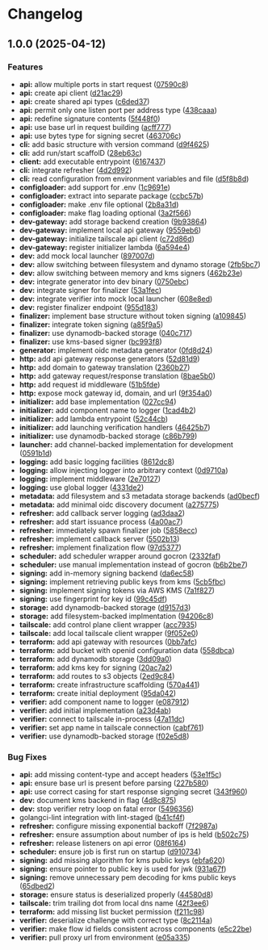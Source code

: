 # Changelog

## 1.0.0 (2025-04-12)


### Features

* **api:** allow multiple ports in start request ([07590c8](https://github.com/akrantz01/tailfed/commit/07590c81113a11ff262f7a603df1f58271294692))
* **api:** create api client ([d21ac29](https://github.com/akrantz01/tailfed/commit/d21ac29eb7e5352e85b3f896fa636ee1ffee8411))
* **api:** create shared api types ([c6ded37](https://github.com/akrantz01/tailfed/commit/c6ded37748f0e4046c371e94686f4cd589bcbde9))
* **api:** permit only one listen port per address type ([438caaa](https://github.com/akrantz01/tailfed/commit/438caaa7173966b2dadfb4ef77d2308708a2c122))
* **api:** redefine signature contents ([5f448f0](https://github.com/akrantz01/tailfed/commit/5f448f074d265b4e758da2a8f579eb5f4facbf87))
* **api:** use base url in request building ([acff777](https://github.com/akrantz01/tailfed/commit/acff7771d5c3e7fb24139136649d9e94b5e68bf3))
* **api:** use bytes type for signing secret ([463706c](https://github.com/akrantz01/tailfed/commit/463706c6bdf9040cc47ebbf3600177e137906832))
* **cli:** add basic structure with version command ([d9f4625](https://github.com/akrantz01/tailfed/commit/d9f4625546ff5c23bfe0bc55a6115c10658b6b72))
* **cli:** add run/start scaffolD ([28eb63c](https://github.com/akrantz01/tailfed/commit/28eb63cc130eac965377188ba0b355669f693460))
* **client:** add executable entrypoint ([6167437](https://github.com/akrantz01/tailfed/commit/6167437b2c7e672d7cb95041f78f857efb3bff4e))
* **cli:** integrate refresher ([4d2d992](https://github.com/akrantz01/tailfed/commit/4d2d992a7bf3cb4d2cdca1aecf7f5e79210bbbd8))
* **cli:** read configuration from environment variables and file ([d5f8b8d](https://github.com/akrantz01/tailfed/commit/d5f8b8d80ff86a578594b6694c886ace4ec26f57))
* **configloader:** add support for .env ([1c9691e](https://github.com/akrantz01/tailfed/commit/1c9691ed29ce91b8645cb3d941e8590afc199d79))
* **configloader:** extract into separate package ([ccbc57b](https://github.com/akrantz01/tailfed/commit/ccbc57be4f6df6707c4f4a38b9d43412502fc583))
* **configloader:** make .env file optional ([2b8a31d](https://github.com/akrantz01/tailfed/commit/2b8a31dad26fbb94e397cba24aa3dfca1e7175fa))
* **configloader:** make flag loading optional ([3a2f566](https://github.com/akrantz01/tailfed/commit/3a2f566b08255c41a9bad951d8f06140290acba1))
* **dev-gateway:** add storage backend creation ([9b93864](https://github.com/akrantz01/tailfed/commit/9b93864547a9ed39bf17c398d51f0b4a99cdf1fe))
* **dev-gateway:** implement local api gateway ([9559eb6](https://github.com/akrantz01/tailfed/commit/9559eb6c6daaa19da207bf9973876b1baaeba36a))
* **dev-gateway:** initialize tailscale api client ([c72d86d](https://github.com/akrantz01/tailfed/commit/c72d86d78c394c2639e7669bc57a4405b2e5c483))
* **dev-gateway:** register initializer lambda ([6a594e4](https://github.com/akrantz01/tailfed/commit/6a594e45351355de282ce30099cce977ab0d7d48))
* **dev:** add mock local launcher ([897007d](https://github.com/akrantz01/tailfed/commit/897007d945b140ede522270855889e1a593a06bb))
* **dev:** allow switching between filesystem and dynamo storage ([2fb5bc7](https://github.com/akrantz01/tailfed/commit/2fb5bc724d2651b540eead037215adbaddc6e4ba))
* **dev:** allow switching between memory and kms signers ([462b23e](https://github.com/akrantz01/tailfed/commit/462b23ef03b4d46d8ea23fd5ca67bdb1d0432f02))
* **dev:** integrate generator into dev binary ([0750ebc](https://github.com/akrantz01/tailfed/commit/0750ebc7d454b5fc5263fe0e80299923e382425f))
* **dev:** integrate signer for finalizer ([53a1fec](https://github.com/akrantz01/tailfed/commit/53a1fec1066467f4485dd93e880b8cb396c0db79))
* **dev:** integrate verifier into mock local launcher ([608e8ed](https://github.com/akrantz01/tailfed/commit/608e8edd60ddd2709369187e26436994d69940d8))
* **dev:** register finalizer endpoint ([955d183](https://github.com/akrantz01/tailfed/commit/955d1834f9396677d58d8459a6b4196447b6f79d))
* **finalizer:** implement base structure without token signing ([a109845](https://github.com/akrantz01/tailfed/commit/a109845a6afad8cc3d8cdcff2820e2a4d3d48e2a))
* **finalizer:** integrate token signing ([a85f9a5](https://github.com/akrantz01/tailfed/commit/a85f9a5c9da3c49a7669c34e4378144c3241dc73))
* **finalizer:** use dynamodb-backed storage ([040c717](https://github.com/akrantz01/tailfed/commit/040c71795846826a8f9cb94a1181ead4c13b5cb7))
* **finalizer:** use kms-based signer ([bc993f8](https://github.com/akrantz01/tailfed/commit/bc993f89f007197202df8e5097247f66ff607c21))
* **generator:** implement oidc metadata generator ([0fd8d24](https://github.com/akrantz01/tailfed/commit/0fd8d243ee65dc4324dfc26efe8783ed3a71948f))
* **http:** add api gateway response generators ([52d81d9](https://github.com/akrantz01/tailfed/commit/52d81d9cea4d212f77d2a088f4aa798c5262dcd6))
* **http:** add domain to gateway translation ([2360b27](https://github.com/akrantz01/tailfed/commit/2360b275b96fb65e1088c2feeae6b9293b5b51c2))
* **http:** add gateway request/response translation ([8bae5b0](https://github.com/akrantz01/tailfed/commit/8bae5b059868b8eea290143cdc60df7c0ffbeba2))
* **http:** add request id middleware ([51b5fde](https://github.com/akrantz01/tailfed/commit/51b5fdeda47452293754bb70c42c334917e15a36))
* **http:** expose mock gateway id, domain, and url ([9f354a0](https://github.com/akrantz01/tailfed/commit/9f354a0987e1b17af185e12de64b0e05b323e48a))
* **initializer:** add base implementation ([027cc94](https://github.com/akrantz01/tailfed/commit/027cc94e33989db15bf2a3bcdf7bf848563e6742))
* **initializer:** add component name to logger ([1cad4b2](https://github.com/akrantz01/tailfed/commit/1cad4b2a71c578fa7d4a9e7ad3bb8de3238b223d))
* **initializer:** add lambda entrypoint ([52c44cb](https://github.com/akrantz01/tailfed/commit/52c44cb0c16997bf5fd4d3cb27d3f57647678f86))
* **initializer:** add launching verification handlers ([46425b7](https://github.com/akrantz01/tailfed/commit/46425b7a4654cb5d40424f67278b73921a9c6c6a))
* **initializer:** use dynamodb-backed storage ([c86b799](https://github.com/akrantz01/tailfed/commit/c86b799c61fb726a42a1425303a7873fcaaf56de))
* **launcher:** add channel-backed implementation for development ([0591b1d](https://github.com/akrantz01/tailfed/commit/0591b1d18dffe0fc2d33a743d6bb3eda7c901490))
* **logging:** add basic logging facilities ([8612dc8](https://github.com/akrantz01/tailfed/commit/8612dc8eff0780f0647124c823a70f5260541fd9))
* **logging:** allow injecting logger into arbitrary context ([0d9710a](https://github.com/akrantz01/tailfed/commit/0d9710afd29319d47dead1c4133072e06f582ba6))
* **logging:** implement middleware ([2e70127](https://github.com/akrantz01/tailfed/commit/2e7012706d172b2fcf84426685353754ef00b7c2))
* **logging:** use global logger ([4331de2](https://github.com/akrantz01/tailfed/commit/4331de270e4ed3b49ef84594287d2fbfd72046b9))
* **metadata:** add filesystem and s3 metadata storage backends ([ad0becf](https://github.com/akrantz01/tailfed/commit/ad0becf00e140111eb161e9bd703e17e658faa9a))
* **metadata:** add minimal oidc discovery document ([a275775](https://github.com/akrantz01/tailfed/commit/a2757752bf849d41d7760716a6bf52ad0eb2b2d3))
* **refresher:** add callback server logging ([ad3daa2](https://github.com/akrantz01/tailfed/commit/ad3daa2da7e918533aa4111cf3efacf92b2c9bfc))
* **refresher:** add start issuance process ([4a00ac7](https://github.com/akrantz01/tailfed/commit/4a00ac78dd259461d35d8407dce78583a9f0f200))
* **refresher:** immediately spawn finalizer job ([5858ecc](https://github.com/akrantz01/tailfed/commit/5858eccd3e908116d3dc4acd923dd82142177301))
* **refresher:** implement callback server ([5502b13](https://github.com/akrantz01/tailfed/commit/5502b138781d4b5797102bd157935353591ce053))
* **refresher:** implement finalization flow ([97d5377](https://github.com/akrantz01/tailfed/commit/97d5377ac833b22cd0a93a36715cdf6cf3542d10))
* **scheduler:** add scheduler wrapper around gocron ([2332faf](https://github.com/akrantz01/tailfed/commit/2332faf00ba748d21de9d706e63a9ba052355d19))
* **scheduler:** use manual implementation instead of gocron ([b6b2be7](https://github.com/akrantz01/tailfed/commit/b6b2be74f4fef57d91c947ff6fd039d4b5a77e81))
* **signing:** add in-memory signing backend ([da6ec58](https://github.com/akrantz01/tailfed/commit/da6ec58181fc2a64d655c60db69698f09cfe9f46))
* **signing:** implement retrieving public keys from kms ([5cb5fbc](https://github.com/akrantz01/tailfed/commit/5cb5fbc6ba1da3775933669807d1a97a679fbf87))
* **signing:** implement signing tokens via AWS KMS ([7a1f827](https://github.com/akrantz01/tailfed/commit/7a1f827fbb3aee086bb8527cff0df891165b2a04))
* **signing:** use fingerprint for key id ([99c45df](https://github.com/akrantz01/tailfed/commit/99c45dfeca13097cbcfd15714182cd9698e8cf33))
* **storage:** add dynamodb-backed storage ([d9157d3](https://github.com/akrantz01/tailfed/commit/d9157d362b7a000552028ff79ab88529a503795b))
* **storage:** add filesystem-backed implmentation ([94206c8](https://github.com/akrantz01/tailfed/commit/94206c8a422cd129adad52a229116cef4a1e87f1))
* **tailscale:** add control plane client wrapper ([acc7935](https://github.com/akrantz01/tailfed/commit/acc79356ba2862a0f4033e15b027107f7c152c35))
* **tailscale:** add local tailscale client wrapper ([9f052e0](https://github.com/akrantz01/tailfed/commit/9f052e0078e51868e1f27a3c8d50fde069fda465))
* **terraform:** add api gateway with resources ([0bb7afc](https://github.com/akrantz01/tailfed/commit/0bb7afc8f82c0a8e4e90c63db64959ece91341d8))
* **terraform:** add bucket with openid configuration data ([558dbca](https://github.com/akrantz01/tailfed/commit/558dbca6111f5c3854fd409b2a2b6145fdd2548a))
* **terraform:** add dynamodb storage ([3dd09a0](https://github.com/akrantz01/tailfed/commit/3dd09a0d1284155ca920516dead2bc593374b7ae))
* **terraform:** add kms key for signing ([20ac7a2](https://github.com/akrantz01/tailfed/commit/20ac7a2a795ed042ce30d23ae2c80decd3fca610))
* **terraform:** add routes to s3 objects ([2ed9c84](https://github.com/akrantz01/tailfed/commit/2ed9c8476c048caa3211a8c9b22a9a1b7761ad1b))
* **terraform:** create infrastructure scaffolding ([570a441](https://github.com/akrantz01/tailfed/commit/570a4413d7acc3e88b746a9136c1140801eb39f9))
* **terraform:** create initial deployment ([95da042](https://github.com/akrantz01/tailfed/commit/95da04293ba2d9afc3c5495d210128f3b381d58a))
* **verifier:** add component name to logger ([e087912](https://github.com/akrantz01/tailfed/commit/e087912ffe5540f1cf6fc84dfb791bb5a382dbcf))
* **verifier:** add initial implementation ([a23d4ab](https://github.com/akrantz01/tailfed/commit/a23d4ab97d102d7941e1c1cc9cfbd60f753aad36))
* **verifier:** connect to tailscale in-process ([47a11dc](https://github.com/akrantz01/tailfed/commit/47a11dc4b9262b2a073d0bc61d65010df4ee14df))
* **verifier:** set app name in tailscale connection ([cabf761](https://github.com/akrantz01/tailfed/commit/cabf7610c00a82418967822839a7e062a7eed37e))
* **verifier:** use dynamodb-backed storage ([f02e5d8](https://github.com/akrantz01/tailfed/commit/f02e5d87644e5fa30c29dbb0ff6c73b019c479f3))


### Bug Fixes

* **api:** add missing content-type and accept headers ([53e1f5c](https://github.com/akrantz01/tailfed/commit/53e1f5c889311fd2080b1c0f9c094815fc03c8c2))
* **api:** ensure base url is present before parsing ([227b580](https://github.com/akrantz01/tailfed/commit/227b580fc700265bb00f5faf50e1669549328a1a))
* **api:** use correct casing for start response signging secret ([343f960](https://github.com/akrantz01/tailfed/commit/343f9607376e2a53e3927d59b1598426f4e8bcbf))
* **dev:** document kms backend in flag ([4d8c875](https://github.com/akrantz01/tailfed/commit/4d8c8754f80ad9ac0a3169837fee0e4e65268ffa))
* **dev:** stop verifier retry loop on fatal error ([5496356](https://github.com/akrantz01/tailfed/commit/5496356bbf90f6c5fd7f19350ce502fcda543888))
* golangci-lint integration with lint-staged ([b41cf4f](https://github.com/akrantz01/tailfed/commit/b41cf4f70dd8a89b0f5de565d6330832db6269ce))
* **refresher:** configure missing exponential backoff ([7f2987a](https://github.com/akrantz01/tailfed/commit/7f2987a6e57f9c9205466baf84dc75ad57d126c0))
* **refresher:** ensure assumption about number of ips is held ([b502c75](https://github.com/akrantz01/tailfed/commit/b502c7581e1f1cd0741c761c5a84223cc8374004))
* **refresher:** release listeners on api error ([08f6164](https://github.com/akrantz01/tailfed/commit/08f61645034eb8e0b1a0e885bb2cad38c0d68a95))
* **scheduler:** ensure job is first run on startup ([d910734](https://github.com/akrantz01/tailfed/commit/d910734e29243282f8b31e908df1167c495e5660))
* **signing:** add missing algorithm for kms public keys ([ebfa620](https://github.com/akrantz01/tailfed/commit/ebfa620acfe62cc0dddd021073e7e795a6068c2b))
* **signing:** ensure pointer to public key is used for jwk ([931a67f](https://github.com/akrantz01/tailfed/commit/931a67fd2daa771c8b1a55776a8e9fbc47584715))
* **signing:** remove unnecessary pem decoding for kms public keys ([65dbed2](https://github.com/akrantz01/tailfed/commit/65dbed2230d22c1fb8d145fec6554f1bc82f1fbf))
* **storage:** ensure status is deserialized properly ([44580d8](https://github.com/akrantz01/tailfed/commit/44580d8d2179434e21fc28ac945704fc6b674072))
* **tailscale:** trim trailing dot from local dns name ([42f3ee6](https://github.com/akrantz01/tailfed/commit/42f3ee60b42b25dcb45ff97cee5944184246befa))
* **terraform:** add missing list bucket permission ([f211c98](https://github.com/akrantz01/tailfed/commit/f211c98e9ead123bdec6640985c5b7960863befb))
* **verifier:** deserialize challenge with correct type ([8c2114a](https://github.com/akrantz01/tailfed/commit/8c2114a461056d5287f9f4a3dd0b725cf99b66f9))
* **verifier:** make flow id fields consistent across components ([e5c22be](https://github.com/akrantz01/tailfed/commit/e5c22be54ecb21052d791c97a4bcfe3fb3ae5479))
* **verifier:** pull proxy url from environment ([e05a335](https://github.com/akrantz01/tailfed/commit/e05a335dcbc1119102a86ccc54f45ad47ece5694))
